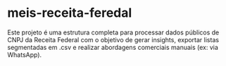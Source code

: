 # meis-receita-feredal
Este projeto é uma estrutura completa para processar dados públicos de CNPJ da Receita Federal com o objetivo de gerar insights, exportar listas segmentadas em .csv e realizar abordagens comerciais manuais (ex: via WhatsApp).
